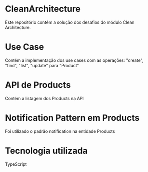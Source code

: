 # CleanArchitecture
Este repositório contém a solução dos desafios do módulo Clean Architecture.

# Use Case
Contém a implementação dos use cases com as operações: "create", "find", "list", "update" para "Product"

# API de Products
Contém a listagem dos Products na API

# Notification Pattern em Products
Foi utilizado o padrão notification na entidade Products

# Tecnologia utilizada
TypeScript
